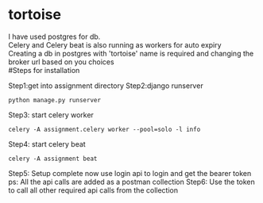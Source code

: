# tortoise

I have used postgres for db.
<br>
Celery and Celery beat is also running as workers for auto expiry
<br>
Creating a db in postgres with 'tortoise' name is required and changing the broker url based on you choices
<br>
#Steps for installation

Step1:get into assignment directory
Step2:django runserver
```
python manage.py runserver
```
Step3: start celery worker
```
celery -A assignment.celery worker --pool=solo -l info
```
Step4: start celery beat
```
celery -A assignment beat
```
Step5: Setup complete now use login api to login and get the bearer token
  ps: All the api calls are added as a postman collection 
Step6: Use the token to call all other required api calls from the collection

